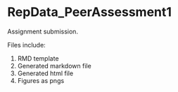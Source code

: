 RepData_PeerAssessment1
===========
Assignment submission.

Files include:
1. RMD template
2. Generated markdown file
3. Generated html file
4. Figures as pngs